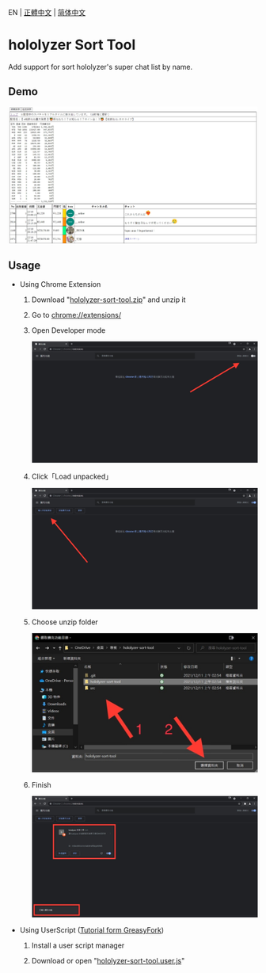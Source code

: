 EN | [正體中文](./README_TW.md) | [简体中文](./README_CN.md)

# hololyzer Sort Tool

Add support for sort hololyzer's super chat list by name.

## Demo

![Demo](./src/demo/demo.jpg)

## Usage

* Using Chrome Extension

    1. Download "[hololyzer-sort-tool.zip](./hololyzer-sort-tool.zip?raw=1)" and unzip it

    1. Go to [chrome://extensions/](chrome://extensions/)

    1. Open Developer mode

        ![Open Developer mode](./src/tutorial/1.jpg)

    1. Click「Load unpacked」

        ![Click「Load unpacked」](./src/tutorial/2.jpg)

    1. Choose unzip folder

        ![Choose unzip folder](./src/tutorial/3.jpg)

    1. Finish

        ![Finish](./src/tutorial/4.jpg)

* Using UserScript ([Tutorial form GreasyFork](https://greasyfork.org/en))

    1. Install a user script manager

    1. Download or open "[hololyzer-sort-tool.user.js](https://greasyfork.org/zh-TW/scripts/436870-hololyzer-sort-tool)"
